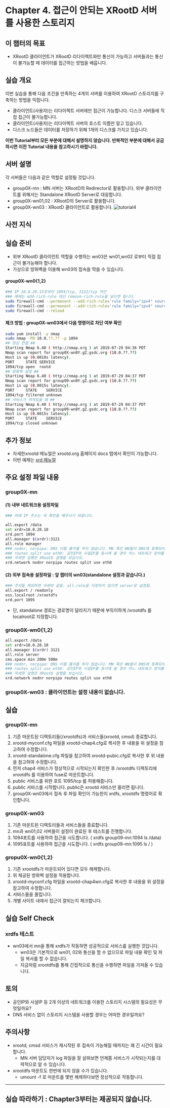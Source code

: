 # Chapter 4. 접근이 안되는 XRootD 서버를 사용한 스토리지 


## 이 챕터의 목표
   * XRootD 클라이언트가 XRootD 리다이렉트와만 통신이 가능하고 서버들과는 통신이 불가능할 때 데이터를 접근하는 방법을 배웁니다.

## 실습 개요
이번 실습을 통해 다음 조건을 만족하는 4개의 서버를 이용하여 XRootD 스토리지를 구축하는 방법을 익힙니다. 
   * 클라이언트(사용자)는 리다이렉트 서버에만 접근이 가능합니다. 디스크 서버들에 직접 접근이 불가능합니다.       
   * 클라이언트(사용자)는 리다이렉트 서버의 호스트 이름만 알고 있습니다.
   * 디스크 노드들은 데이터를 저장하기 위해 1개의 디스크를 가지고 있습니다.

**이번 Tutorial부터 모든 부분에 대해서 설명하지 않습니다. 반복적인 부분에 대해서 궁금하시면 이전 Tutorial 내용을 참고하시기 바랍니다.**

## 서버 설명
각 서버들은 다음과 같은 역할로 설정될 것입니다.
   *  group0X-mn : MN 서버는 XRootD의 Redirector로 활용합니다. 외부 클라이언트를 위해서는 Standalone XRootD Server로 대응합니다.
   *  group0X-wn01,02 : XRootD의 Server로 활용합니다.
   *  group0X-wn03 : XRootD 클라이언트로 활용합니다.
![tutorial4](https://user-images.githubusercontent.com/4969463/62031449-5ec34b00-b222-11e9-8e70-ea07fbaf8418.png)

## 사전 지식

## 실습 준비
   * 외부 XRootD 클라이언트 역할을 수행하는 wn03은 wn01,wn02 로부터 직접 접근이 불가능해야 합니다. 
   * 가상으로 방화벽을 이용해 wn03의 접속을 막을 수 있습니다.
#### group0X-wn0{1,2}
```bash
### IP 10.0.20.13로부터 1094/tcp, 3122/tcp 차단
### 해제는 add-rich-rule 대신 remove-rich-rule을 넣으면 됩니다.
sudo firewall-cmd --permanent --add-rich-rule='rule family="ipv4" source address="10.0.20.13/32" port port="1094" protocol="tcp" reject'
sudo firewall-cmd --permanent --add-rich-rule='rule family="ipv4" source address="10.0.20.13/32" port port="3121" protocol="tcp" reject'
sudo firewall-cmd --reload
````

#### 체크 방법 : group0X-wn03에서 다음 명령어로 차단 여부 확인 
```bash
sudo yum install -y nmap
sudo nmap -PN 10.0.??.?? -p 1094
## 정상 연결 ##
Starting Nmap 6.40 ( http://nmap.org ) at 2019-07-29 04:36 PDT
Nmap scan report for group0X-wn0Y.gZ.gsdc.org (10.0.??.??)
Host is up (0.0018s latency).
PORT     STATE SERVICE
1094/tcp open  rootd
## 방화벽 설정 ##
Starting Nmap 6.40 ( http://nmap.org ) at 2019-07-29 04:37 PDT
Nmap scan report for group09-wn0Y.gZ.gsdc.org (10.0.??.??)
Host is up (0.0015s latency).
PORT     STATE    SERVICE
1094/tcp filtered unknown
## 서비스가 꺼져있을 때 ##
Starting Nmap 6.40 ( http://nmap.org ) at 2019-07-29 04:37 PDT
Nmap scan report for group09-wn0Y.gZ.gsdc.org (10.0.??.??)
Host is up (0.0015s latency).
PORT     STATE    SERVICE
1094/tcp closed unknown
```
## 추가 정보
   * 자세한xrootd 메뉴얼은 xrootd.org 홈페이지 docs 탭에서 확인이 가능합니다.
   * 이번 예제는 [xrd 메뉴얼](http://xrootd.org/doc/dev50/xrd_config.pdf)

## 주요 설정 파일 내용
### group0X-mn 
#### (1) 내부 네트워크용 설정파일
```bash
### 아래 IP 주소는 꼭 확인을 해주시기 바랍니다.

all.export /data
set xrdr=10.0.20.10 
xrd.port 1094
all.manager $(xrdr):3121
all.role manager
### nodnr, norpipa: DNS 이름 풀이를 하지 않습니다. MN 혹은 WN들이 DNS에 등록되어 있지 않다면 반드시 nodnr,norpipa를 지정해야 합니다.
### routes split use eth0: 공인IP와 사설IP를 동시에 쓸 경우 어느 네트워크 장치를 통해 XRootD 서비스를 실행할지를 선택해야 합니다.
### 자세한 설명은 XRootD 설명을 보십시오. 
xrd.network nodnr norpipa routes split use eth0 
```
#### (2) 외부 접속용 설정파일 : 앞 챕터의 wn03(standalone 설정과 같습니다.)
```bash
### 주석들 제외하면 아래와 같음. all.role을 지정하지 않으면 server로 설정됨.
all.export / readonly
oss.localroot /xrootdfs
xrd.port 1095  
```
   * 단, standalone 경로는 경로명이 달라지기 때문에 부득이하게 /xrootdfs 를 localroot로 지정합니다.

### group0X-wn0{1,2}
```bash
all.export /data 
set xrdr=10.0.20.10
all.manager $(xrdr) 3121
all.role server
cms.space min 200m 500m
### nodnr, norpipa: DNS 이름 풀이를 하지 않습니다. MN 혹은 WN들이 DNS에 등록되어 있지 않다면 반드시 nodnr,norpipa를 지정해야 합니다.
### routes split use eth0: 공인IP와 사설IP를 동시에 쓸 경우 어느 네트워크 장치를 통해 XRootD 서비스를 실행할지를 선택해야 합니다.
### 자세한 설명은 XRootD 설명을 보십시오. 
xrd.network nodnr norpipa routes split use eth0 
```
### group0X-wn03 : 클라이언트는 설정 내용이 없습니다.

## 실습 

### group0X-mn
1. 기존 마운트된 디렉토리들(/xrootdfs)과 서비스들(xrootd, cmsd) 종료합니다. 
1. xrootd-myconf.cfg 파일을 xrootd-chap4.cfg로 복사한 후 내용을 위 설정을 참고하여 수정합니다.
1. xrootd-standalone.cfg 파일을 참고하여 xrootd-pubic.cfg로 복사한 후 위 내용을 참고하여 수정합니다.
1. 먼저 chap4 서비스가 정상적으로 시작되는지 확인한 후 /xrootdfs 디렉토리에 xrootdfs 를 이용하여 fuse로 마운트합니다.
1. public 서비스를 위한 포트 1095/tcp 를 허용해줍니다.
1. public 서비스를 시작합니다. public은 xrootd 서비스만 올리면 됩니다.
1. group0X-wn03에서 접속 후 파일 확인이 가능한지 xrdfs, xrootdfs 명령어로 확인합니다.

### group0X-wn03 
1. 기존 마운트된 디렉토리들과 서비스들을 종료합니다.
1. mn과 wn01,02 서버들이 설정이 완료된 후 테스트를 진행합니다.
1. 1094포트를 사용하여 접근을 시도합니다. ( xrdfs group09-mn:1094 ls /data)
1. 1095포트를 사용하여 접근을 시도합니다. ( xrdfs group09-mn:1095 ls / )


### gropu0X-wn0{1,2}
1. 기존 xrootdfs가 마운트되어 있다면 모두 해제합니다.
1. 위 제공된 방화벽 설정을 적용합니다.
1. xrootd-myconf.cfg 파일을 xrootd-chap4wn.cfg로 복사한 후 내용을 위 설정을 참고하여 수정합니다.
1. 서비스들을 올립니다.
1. 개별 사이트 내에서 접근이 잘되는지 체크합니다.


## 실습 Self Check
### xrdfs 테스트
   * wn03에서 mn을 통해 xrdfs가 작동하면 성공적으로 서비스를 실행한 것입니다.
      * wn03은 기본적으로 wn01, 02와 통신을 할 수 없으므로 파일 내용 확인 및 파일 복사를 할 수 없습니다.
      * 지금처럼 xrootdfs를 통해 간접적으로 통신을 수행하면 파일을 가져올 수 있습니다.


## 토의
   * 공인IP와 사설IP 등 2개 이상의 네트워크를 이용한 스토리지 시스템의 필요성은 무엇일까요?
   * DNS 서비스 없이 스토리지 시스템을 사용할 경우는 어떠한 경우일까요?
   
   
## 주의사항
   * xrootd, cmsd 서비스가 재시작된 후 접속이 가능해질 때까지는 꽤 긴 시간이 필요합니다.
      * MN 서버 담당자가 log 파일을 잘 살펴보면 언제쯤 서비스가 시작되는지를 대략적으로 알 수 있습니다.
   * xrootdfs 마운트도 한번에 되지 않을 수가 있습니다. 
      * umount -f 로 마운트를 몇번 해제하다보면 정상적으로 작동합니다.
      
------------
## 실습 따라하기 : Chapter3부터는 제공되지 않습니다.

